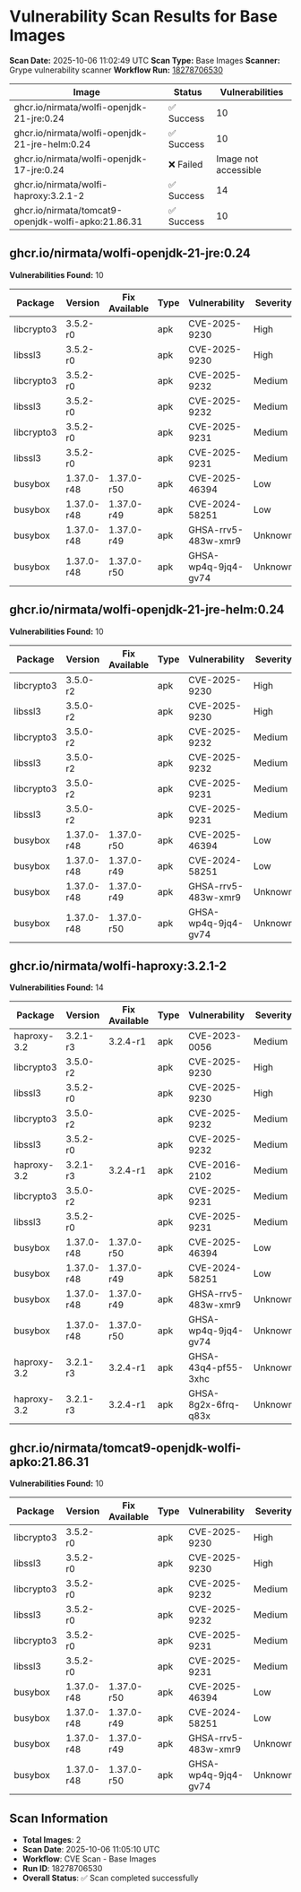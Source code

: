 # Vulnerability Scan Results for Base Images

**Scan Date:** 2025-10-06 11:02:49 UTC
**Scan Type:** Base Images
**Scanner:** Grype vulnerability scanner
**Workflow Run:** [18278706530](https://github.com/nirmata/nch-release-management/actions/runs/18278706530)

| Image | Status | Vulnerabilities |
|-------|--------|----------------|
| ghcr.io/nirmata/wolfi-openjdk-21-jre:0.24 | ✅ Success | 10 |
| ghcr.io/nirmata/wolfi-openjdk-21-jre-helm:0.24 | ✅ Success | 10 |
| ghcr.io/nirmata/wolfi-openjdk-17-jre:0.24 | ❌ Failed | Image not accessible |
| ghcr.io/nirmata/wolfi-haproxy:3.2.1-2 | ✅ Success | 14 |
| ghcr.io/nirmata/tomcat9-openjdk-wolfi-apko:21.86.31 | ✅ Success | 10 |

## ghcr.io/nirmata/wolfi-openjdk-21-jre:0.24

**Vulnerabilities Found:** 10

| Package | Version | Fix Available | Type | Vulnerability | Severity | Published Date |
|---------|---------|---------------|------|---------------|----------|----------------|
| libcrypto3 | 3.5.2-r0 |  | apk | CVE-2025-9230 | High | 2025-09-30 |
| libssl3 | 3.5.2-r0 |  | apk | CVE-2025-9230 | High | 2025-09-30 |
| libcrypto3 | 3.5.2-r0 |  | apk | CVE-2025-9232 | Medium | CVE (date unavailable) |
| libssl3 | 3.5.2-r0 |  | apk | CVE-2025-9232 | Medium | CVE (date unavailable) |
| libcrypto3 | 3.5.2-r0 |  | apk | CVE-2025-9231 | Medium | CVE (date unavailable) |
| libssl3 | 3.5.2-r0 |  | apk | CVE-2025-9231 | Medium | CVE (date unavailable) |
| busybox | 1.37.0-r48 | 1.37.0-r50 | apk | CVE-2025-46394 | Low | CVE (date unavailable) |
| busybox | 1.37.0-r48 | 1.37.0-r49 | apk | CVE-2024-58251 | Low | CVE (date unavailable) |
| busybox | 1.37.0-r48 | 1.37.0-r49 | apk | GHSA-rrv5-483w-xmr9 | Unknown | 2025-04-23 |
| busybox | 1.37.0-r48 | 1.37.0-r50 | apk | GHSA-wp4q-9jq4-gv74 | Unknown | 2025-04-23 |

## ghcr.io/nirmata/wolfi-openjdk-21-jre-helm:0.24

**Vulnerabilities Found:** 10

| Package | Version | Fix Available | Type | Vulnerability | Severity | Published Date |
|---------|---------|---------------|------|---------------|----------|----------------|
| libcrypto3 | 3.5.0-r2 |  | apk | CVE-2025-9230 | High | CVE (date unavailable) |
| libssl3 | 3.5.0-r2 |  | apk | CVE-2025-9230 | High | CVE (date unavailable) |
| libcrypto3 | 3.5.0-r2 |  | apk | CVE-2025-9232 | Medium | CVE (date unavailable) |
| libssl3 | 3.5.0-r2 |  | apk | CVE-2025-9232 | Medium | CVE (date unavailable) |
| libcrypto3 | 3.5.0-r2 |  | apk | CVE-2025-9231 | Medium | CVE (date unavailable) |
| libssl3 | 3.5.0-r2 |  | apk | CVE-2025-9231 | Medium | CVE (date unavailable) |
| busybox | 1.37.0-r48 | 1.37.0-r50 | apk | CVE-2025-46394 | Low | CVE (date unavailable) |
| busybox | 1.37.0-r48 | 1.37.0-r49 | apk | CVE-2024-58251 | Low | CVE (date unavailable) |
| busybox | 1.37.0-r48 | 1.37.0-r49 | apk | GHSA-rrv5-483w-xmr9 | Unknown | 2025-04-23 |
| busybox | 1.37.0-r48 | 1.37.0-r50 | apk | GHSA-wp4q-9jq4-gv74 | Unknown | 2025-04-23 |

## ghcr.io/nirmata/wolfi-haproxy:3.2.1-2

**Vulnerabilities Found:** 14

| Package | Version | Fix Available | Type | Vulnerability | Severity | Published Date |
|---------|---------|---------------|------|---------------|----------|----------------|
| haproxy-3.2 | 3.2.1-r3 | 3.2.4-r1 | apk | CVE-2023-0056 | Medium | CVE (date unavailable) |
| libcrypto3 | 3.5.0-r2 |  | apk | CVE-2025-9230 | High | CVE (date unavailable) |
| libssl3 | 3.5.2-r0 |  | apk | CVE-2025-9230 | High | 2025-09-30 |
| libcrypto3 | 3.5.0-r2 |  | apk | CVE-2025-9232 | Medium | CVE (date unavailable) |
| libssl3 | 3.5.2-r0 |  | apk | CVE-2025-9232 | Medium | CVE (date unavailable) |
| haproxy-3.2 | 3.2.1-r3 | 3.2.4-r1 | apk | CVE-2016-2102 | Medium | CVE (date unavailable) |
| libcrypto3 | 3.5.0-r2 |  | apk | CVE-2025-9231 | Medium | 2025-09-30 |
| libssl3 | 3.5.2-r0 |  | apk | CVE-2025-9231 | Medium | CVE (date unavailable) |
| busybox | 1.37.0-r48 | 1.37.0-r50 | apk | CVE-2025-46394 | Low | CVE (date unavailable) |
| busybox | 1.37.0-r48 | 1.37.0-r49 | apk | CVE-2024-58251 | Low | CVE (date unavailable) |
| busybox | 1.37.0-r48 | 1.37.0-r49 | apk | GHSA-rrv5-483w-xmr9 | Unknown | 2025-04-23 |
| busybox | 1.37.0-r48 | 1.37.0-r50 | apk | GHSA-wp4q-9jq4-gv74 | Unknown | 2025-04-23 |
| haproxy-3.2 | 3.2.1-r3 | 3.2.4-r1 | apk | GHSA-43q4-pf55-3xhc | Unknown | 2023-03-23 |
| haproxy-3.2 | 3.2.1-r3 | 3.2.4-r1 | apk | GHSA-8g2x-6frq-q83x | Unknown | 2022-05-17 |

## ghcr.io/nirmata/tomcat9-openjdk-wolfi-apko:21.86.31

**Vulnerabilities Found:** 10

| Package | Version | Fix Available | Type | Vulnerability | Severity | Published Date |
|---------|---------|---------------|------|---------------|----------|----------------|
| libcrypto3 | 3.5.2-r0 |  | apk | CVE-2025-9230 | High | CVE (date unavailable) |
| libssl3 | 3.5.2-r0 |  | apk | CVE-2025-9230 | High | CVE (date unavailable) |
| libcrypto3 | 3.5.2-r0 |  | apk | CVE-2025-9232 | Medium | CVE (date unavailable) |
| libssl3 | 3.5.2-r0 |  | apk | CVE-2025-9232 | Medium | CVE (date unavailable) |
| libcrypto3 | 3.5.2-r0 |  | apk | CVE-2025-9231 | Medium | 2025-09-30 |
| libssl3 | 3.5.2-r0 |  | apk | CVE-2025-9231 | Medium | CVE (date unavailable) |
| busybox | 1.37.0-r48 | 1.37.0-r50 | apk | CVE-2025-46394 | Low | CVE (date unavailable) |
| busybox | 1.37.0-r48 | 1.37.0-r49 | apk | CVE-2024-58251 | Low | CVE (date unavailable) |
| busybox | 1.37.0-r48 | 1.37.0-r49 | apk | GHSA-rrv5-483w-xmr9 | Unknown | 2025-04-23 |
| busybox | 1.37.0-r48 | 1.37.0-r50 | apk | GHSA-wp4q-9jq4-gv74 | Unknown | 2025-04-23 |

## Scan Information
- **Total Images**: 2
- **Scan Date**: 2025-10-06 11:05:10 UTC
- **Workflow**: CVE Scan - Base Images
- **Run ID**: 18278706530
- **Overall Status**: ✅ Scan completed successfully
